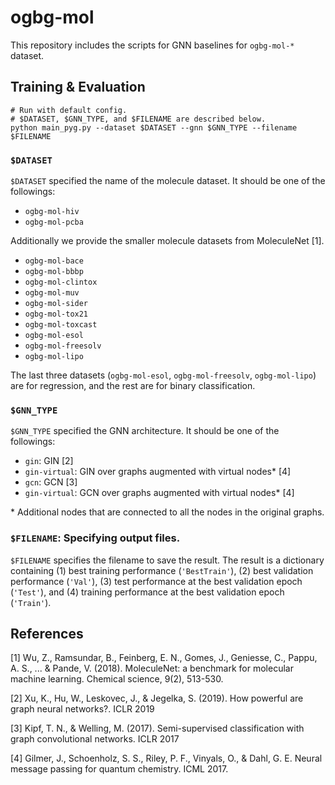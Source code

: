 # ogbg-mol

This repository includes the scripts for GNN baselines for `ogbg-mol-*` dataset.

## Training & Evaluation

```
# Run with default config.
# $DATASET, $GNN_TYPE, and $FILENAME are described below.
python main_pyg.py --dataset $DATASET --gnn $GNN_TYPE --filename $FILENAME
```

### `$DATASET`
`$DATASET` specified the name of the molecule dataset. It should be one of the followings:
- `ogbg-mol-hiv`
- `ogbg-mol-pcba`

Additionally we provide the smaller molecule datasets from MoleculeNet [1].
- `ogbg-mol-bace`
- `ogbg-mol-bbbp`
- `ogbg-mol-clintox`
- `ogbg-mol-muv`
- `ogbg-mol-sider`
- `ogbg-mol-tox21`
- `ogbg-mol-toxcast`
- `ogbg-mol-esol`
- `ogbg-mol-freesolv`
- `ogbg-mol-lipo`

The last three datasets (`ogbg-mol-esol`, `ogbg-mol-freesolv`, `ogbg-mol-lipo`) are for regression, and the rest are for binary classification.

### `$GNN_TYPE`
`$GNN_TYPE` specified the GNN architecture. It should be one of the followings:
- `gin`: GIN [2]
- `gin-virtual`: GIN over graphs augmented with virtual nodes\* [4]
- `gcn`: GCN [3]
- `gin-virtual`: GCN over graphs augmented with virtual nodes\* [4]

\* Additional nodes that are connected to all the nodes in the original graphs.

### `$FILENAME`: Specifying output files. 
`$FILENAME` specifies the filename to save the result. The result is a dictionary containing (1) best training performance (`'BestTrain'`), (2) best validation performance (`'Val'`), (3) test performance at the best validation epoch (`'Test'`), and (4) training performance at the best validation epoch (`'Train'`).


## References
[1] Wu, Z., Ramsundar, B., Feinberg, E. N., Gomes, J., Geniesse, C., Pappu, A. S., ... & Pande, V. (2018). MoleculeNet: a benchmark for molecular machine learning. Chemical science, 9(2), 513-530.

[2] Xu, K., Hu, W., Leskovec, J., & Jegelka, S. (2019). How powerful are graph neural networks?. ICLR 2019

[3] Kipf, T. N., & Welling, M. (2017). Semi-supervised classification with graph convolutional networks. ICLR 2017

[4] Gilmer, J., Schoenholz, S. S., Riley, P. F., Vinyals, O., & Dahl, G. E. Neural message passing for quantum chemistry. ICML 2017.

